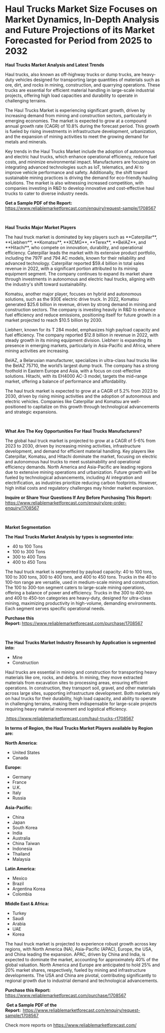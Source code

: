 <p><h1>Haul Trucks Market Size Focuses on Market Dynamics, In-Depth Analysis and Future Projections of its Market Forecasted for Period from 2025 to 2032</h1></p><p><strong>Haul Trucks Market Analysis and Latest Trends</strong></p>
<p><p>Haul trucks, also known as off-highway trucks or dump trucks, are heavy-duty vehicles designed for transporting large quantities of materials such as ore, dirt, and rocks in mining, construction, and quarrying operations. These trucks are essential for efficient material handling in large-scale industrial projects, offering high load capacities and durability to operate in challenging terrains.</p><p>The Haul Trucks Market is experiencing significant growth, driven by increasing demand from mining and construction sectors, particularly in emerging economies. The market is expected to grow at a compound annual growth rate (CAGR) of 10.8% during the forecast period. This growth is fueled by rising investments in infrastructure development, urbanization, and the expansion of mining activities to meet the growing demand for metals and minerals.</p><p>Key trends in the Haul Trucks Market include the adoption of autonomous and electric haul trucks, which enhance operational efficiency, reduce fuel costs, and minimize environmental impact. Manufacturers are focusing on integrating advanced technologies such as IoT, telematics, and AI to improve vehicle performance and safety. Additionally, the shift toward sustainable mining practices is driving the demand for eco-friendly hauling solutions. The market is also witnessing increased competition, with companies investing in R&D to develop innovative and cost-effective haul trucks to cater to diverse industry needs.</p></p>
<p><strong>Get a Sample PDF of the Report:&nbsp;</strong> <a href="https://www.reliablemarketforecast.com/enquiry/request-sample/1708567?utm_campaign=1134&utm_medium=2&utm_source=Github&utm_content=ia&utm_term=22012025&utm_id=haul-trucks">https://www.reliablemarketforecast.com/enquiry/request-sample/1708567</a></p>
<p>&nbsp;</p>
<p><strong>Haul Trucks Major Market Players</strong></p>
<p><p>The haul truck market is dominated by key players such as **Caterpillar**, **Liebherr**, **Komatsu**, **XCMG**, **Terex**, **BelAZ**, and **Hitachi**, who compete on innovation, durability, and operational efficiency. Caterpillar leads the market with its extensive product portfolio, including the 797F and 794 AC models, known for their reliability and advanced technology. Caterpillar reported $59.4 billion in total sales revenue in 2022, with a significant portion attributed to its mining equipment segment. The company continues to expand its market share through investments in autonomous and electric haul trucks, aligning with the industry's shift toward sustainability.</p><p>Komatsu, another major player, focuses on hybrid and autonomous solutions, such as the 930E electric drive truck. In 2022, Komatsu generated $25.6 billion in revenue, driven by strong demand in mining and construction sectors. The company is investing heavily in R&D to enhance fuel efficiency and reduce emissions, positioning itself for future growth in a market projected to reach $10.5 billion by 2030.</p><p>Liebherr, known for its T 284 model, emphasizes high payload capacity and fuel efficiency. The company reported $12.8 billion in revenue in 2022, with steady growth in its mining equipment division. Liebherr is expanding its presence in emerging markets, particularly in Asia-Pacific and Africa, where mining activities are increasing.</p><p>BelAZ, a Belarusian manufacturer, specializes in ultra-class haul trucks like the BelAZ 75710, the world’s largest dump truck. The company has a strong foothold in Eastern Europe and Asia, with a focus on cost-effective solutions. Hitachi, with its EH4000 AC-3 model, targets the mid-range market, offering a balance of performance and affordability.</p><p>The haul truck market is expected to grow at a CAGR of 5.2% from 2023 to 2030, driven by rising mining activities and the adoption of autonomous and electric vehicles. Companies like Caterpillar and Komatsu are well-positioned to capitalize on this growth through technological advancements and strategic expansions.</p></p>
<p>&nbsp;</p>
<p><strong>What Are The Key Opportunities For Haul Trucks Manufacturers?</strong></p>
<p><p>The global haul truck market is projected to grow at a CAGR of 5-6% from 2023 to 2030, driven by increasing mining activities, infrastructure development, and demand for efficient material handling. Key players like Caterpillar, Komatsu, and Hitachi dominate the market, focusing on electric and autonomous haul trucks to meet sustainability and operational efficiency demands. North America and Asia-Pacific are leading regions due to extensive mining operations and urbanization. Future growth will be fueled by technological advancements, including AI integration and electrification, as industries prioritize reducing carbon footprints. However, high initial costs and regulatory challenges may hinder market expansion.</p></p>
<p><strong>Inquire or Share Your Questions If Any Before Purchasing This Report:</strong> <a href="https://www.reliablemarketforecast.com/enquiry/pre-order-enquiry/1708567?utm_campaign=1134&utm_medium=2&utm_source=Github&utm_content=ia&utm_term=22012025&utm_id=haul-trucks">https://www.reliablemarketforecast.com/enquiry/pre-order-enquiry/1708567</a></p>
<p>&nbsp;</p>
<p><strong>Market Segmentation</strong></p>
<p><strong>The Haul Trucks Market Analysis by types is segmented into:</strong></p>
<p><ul><li>40 to 100 Tons</li><li>100 to 300 Tons</li><li>300 to 400 Tons</li><li>400 to 450 Tons</li></ul></p>
<p><p>The haul truck market is segmented by payload capacity: 40 to 100 tons, 100 to 300 tons, 300 to 400 tons, and 400 to 450 tons. Trucks in the 40 to 100-ton range are versatile, used in medium-scale mining and construction. The 100 to 300-ton segment caters to large-scale mining operations, offering a balance of power and efficiency. Trucks in the 300 to 400-ton and 400 to 450-ton categories are heavy-duty, designed for ultra-class mining, maximizing productivity in high-volume, demanding environments. Each segment serves specific operational needs.</p></p>
<p><strong>Purchase this Report:&nbsp;</strong><a href="https://www.reliablemarketforecast.com/purchase/1708567?utm_campaign=1134&utm_medium=2&utm_source=Github&utm_content=ia&utm_term=22012025&utm_id=haul-trucks">https://www.reliablemarketforecast.com/purchase/1708567</a></p>
<p>&nbsp;</p>
<p><strong>The Haul Trucks Market Industry Research by Application is segmented into:</strong></p>
<p><ul><li>Mine</li><li>Construction</li></ul></p>
<p><p>Haul trucks are essential in mining and construction for transporting heavy materials like ore, rocks, and debris. In mining, they move extracted materials from excavation sites to processing areas, ensuring efficient operations. In construction, they transport soil, gravel, and other materials across large sites, supporting infrastructure development. Both markets rely on haul trucks for their durability, high load capacity, and ability to operate in challenging terrains, making them indispensable for large-scale projects requiring heavy material movement and logistical efficiency.</p></p>
<p><a href="https://www.reliablemarketforecast.com/haul-trucks-r1708567?utm_campaign=1134&utm_medium=2&utm_source=Github&utm_content=ia&utm_term=22012025&utm_id=haul-trucks">&nbsp;https://www.reliablemarketforecast.com/haul-trucks-r1708567</a></p>
<p><strong>In terms of Region, the Haul Trucks Market Players available by Region are:</strong></p>
<p>
    <p> <strong> North America: </strong>
        <ul>
            <li>United States</li>
            <li>Canada</li>
        </ul>
        </p> 
    <p> <strong> Europe: </strong>
        <ul>
            <li>Germany</li>
            <li>France</li>
            <li>U.K.</li>
            <li>Italy</li>
            <li>Russia</li>
        </ul>
        </p> 
    <p> <strong> Asia-Pacific: </strong>
        <ul>
            <li>China</li>
            <li>Japan</li>
            <li>South Korea</li>
            <li>India</li>
            <li>Australia</li>
            <li>China Taiwan</li>
            <li>Indonesia</li>
            <li>Thailand</li>
            <li>Malaysia</li>
        </ul>
        </p> 
    <p> <strong> Latin America: </strong>
        <ul>
            <li>Mexico</li>
            <li>Brazil</li>
            <li>Argentina Korea</li>
            <li>Colombia</li>
        </ul>
        </p> 
    <p> <strong> Middle East & Africa: </strong>
        <ul>
            <li>Turkey</li>
            <li>Saudi</li>
            <li>Arabia</li>
            <li>UAE</li>
            <li>Korea</li>
        </ul>
    </p>
    </p>
<p><p>The haul truck market is projected to experience robust growth across key regions, with North America (NA), Asia-Pacific (APAC), Europe, the USA, and China leading the expansion. APAC, driven by China and India, is expected to dominate the market, accounting for approximately 40% of the global valuation. North America and Europe are anticipated to hold 25% and 20% market shares, respectively, fueled by mining and infrastructure developments. The USA and China are pivotal, contributing significantly to regional growth due to industrial demand and technological advancements.</p></p>
<p><strong>Purchase this Report: </strong><a href="https://www.reliablemarketforecast.com/purchase/1708567?utm_campaign=1134&utm_medium=2&utm_source=Github&utm_content=ia&utm_term=22012025&utm_id=haul-trucks">https://www.reliablemarketforecast.com/purchase/1708567</a></p>
<p>&nbsp;<strong>Get a Sample PDF of the Report:&nbsp;&nbsp;</strong><a href="https://www.reliablemarketforecast.com/enquiry/request-sample/1708567?utm_campaign=1134&utm_medium=2&utm_source=Github&utm_content=ia&utm_term=22012025&utm_id=haul-trucks">https://www.reliablemarketforecast.com/enquiry/request-sample/1708567</a></p>
<p><strong></strong></p>
<p>Check more reports on <a href="https://www.reliablemarketforecast.com/?utm_campaign=1134&utm_medium=2&utm_source=Github&utm_content=ia&utm_term=22012025&utm_id=haul-trucks">https://www.reliablemarketforecast.com/</a></p>